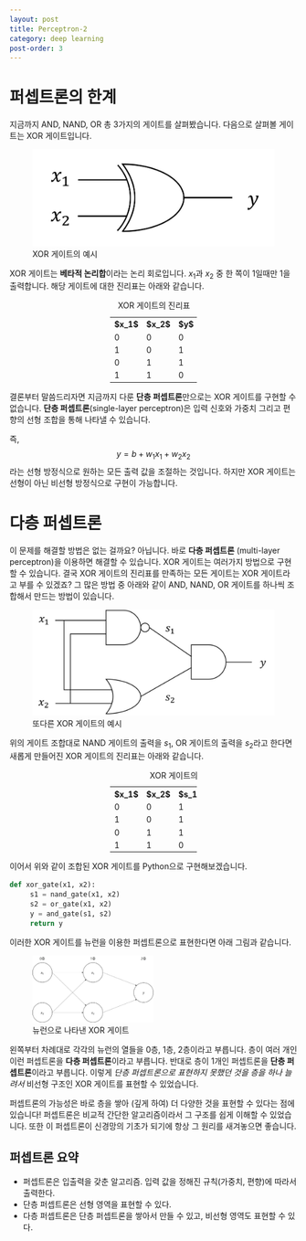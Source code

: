 ```yaml
---
layout: post
title: Perceptron-2
category: deep learning
post-order: 3
---
```


# 퍼셉트론의 한계

지금까지 AND, NAND, OR 총 3가지의 게이트를 살펴봤습니다. 다음으로 살펴볼 게이트는 XOR 게이트입니다.

<figure>
     <img src="/posts/study/machine learning/deep learning/images/2022-12-30-perceptron_2.jpg"
          title="Perceptron-2"
          alt="Perceptron-2"
          class="img_center"/>
     <figcaption>XOR 게이트의 예시</figcaption>
</figure>

XOR 게이트는 **베타적 논리합**이라는 논리 회로입니다. $x_1$과 $x_2$ 중 한 쪽이 1일때만 1을 출력합니다.
해당 게이트에 대한 진리표는 아래와 같습니다.

<table style="margin-left: auto; margin-right: auto; width: 30%;">
  <caption>XOR 게이트의 진리표</caption>
  <tr><th>$x_1$</th> <th>$x_2$</th> <th>$y$</th></tr>
  <tr><td>0</td> <td>0</td> <td>0</td></tr>
  <tr><td>1</td> <td>0</td> <td>1</td></tr>
  <tr><td>0</td> <td>1</td> <td>1</td></tr>
  <tr><td>1</td> <td>1</td> <td>0</td></tr>
</table>

결론부터 말씀드리자면 지금까지 다룬 **단층 퍼셉트론**만으로는 XOR 게이트를 구현할 수 없습니다.
**단층 퍼셉트론**(single-layer perceptron)은 입력 신호와 가중치 그리고 편향의 선형 조합을 통해 나타낼 수 있습니다.

즉, $$y=b+w_1 x_1+w_2 x_2$$라는 선형 방정식으로 원하는 모든 출력 값을 조절하는 것입니다.
하지만 XOR 게이트는 선형이 아닌 비선형 방정식으로 구현이 가능합니다.

# 다층 퍼셉트론

이 문제를 해결할 방법은 없는 걸까요? 아닙니다. 바로 **다층 퍼셉트론** (multi-layer perceptron)을 이용하면 해결할 수 있습니다.
XOR 게이트는 여러가지 방법으로 구현할 수 있습니다. 결국 XOR 게이트의 진리표를 만족하는 모든 게이트는 XOR 게이트라고 부를 수 있겠죠?
그 많은 방법 중 아래와 같이 AND, NAND, OR 게이트를 하나씩 조합해서 만드는 방법이 있습니다.

<figure>
     <img src="/posts/study/machine learning/deep learning/images/2022-12-30-perceptron_3.jpg"
          title="Perceptron-3"
          alt="Perceptron-3"
          class="img_center"/>
     <figcaption>또다른 XOR 게이트의 예시</figcaption>
</figure>

위의 게이트 조합대로 NAND 게이트의 출력을 $s_1$, OR 게이트의 출력을 $s_2$라고 한다면 새롭게 만들어진 XOR 게이트의 진리표는 아래와 같습니다.

<table style="margin-left: auto; margin-right: auto; width: 30%;">
  <caption>XOR 게이트의 진리표</caption>
  <tr><th>$x_1$</th> <th>$x_2$</th> <th>$s_1$</th> <th>$s_2$</th> <th>$y$</th></tr>
  <tr><td>0</td> <td>0</td> <td>1</td> <td>0</td> <td>0</td></tr>
  <tr><td>1</td> <td>0</td> <td>1</td> <td>1</td> <td>1</td></tr>
  <tr><td>0</td> <td>1</td> <td>1</td> <td>1</td> <td>1</td></tr>
  <tr><td>1</td> <td>1</td> <td>0</td> <td>1</td> <td>0</td></tr>
</table>

이어서 위와 같이 조합된 XOR 게이트를 Python으로 구현해보겠습니다.

```python
def xor_gate(x1, x2):
     s1 = nand_gate(x1, x2)
     s2 = or_gate(x1, x2)
     y = and_gate(s1, s2)
     return y
```

이러한 XOR 게이트를 뉴런을 이용한 퍼셉트론으로 표현한다면 아래 그림과 같습니다.

<figure>
     <img src="/posts/study/machine learning/deep learning/images/2022-12-30-perceptron_4.jpg"
          title="Perceptron-4"
          alt="Perceptron-4"
          class="img_center"
          style="width: 50%"/>
     <figcaption>뉴런으로 나타낸 XOR 게이트</figcaption>
</figure>

왼쪽부터 차례대로 각각의 뉴런의 열들을 0층, 1층, 2층이라고 부릅니다. 층이 여러 개인 이런 퍼셉트론을 **다층 퍼셉트론**이라고 부릅니다.
반대로 층이 1개인 퍼셉트론을 **단층 퍼셉트론**이라고 부릅니다.
이렇게 *단층 퍼셉트론으로 표현하지 못했던 것을 층을 하나 늘려서* 비선형 구조인 XOR 게이트를 표현할 수 있었습니다.

퍼셉트론의 가능성은 바로 층을 쌓아 (깊게 하여) 더 다양한 것을 표현할 수 있다는 점에 있습니다!
퍼셉트론은 비교적 간단한 알고리즘이라서 그 구조를 쉽게 이해할 수 있었습니다. 또한 이 퍼셉트론이 신경망의 기초가 되기에 항상 그 원리를 새겨놓으면 좋습니다.

## 퍼셉트론 요약
- 퍼셉트론은 입출력을 갖춘 알고리즘. 입력 값을 정해진 규칙(가중치, 편향)에 따라서 출력한다.
- 단층 퍼셉트론은 선형 영역을 표현할 수 있다.
- 다층 퍼셉트론은 단층 퍼셉트론을 쌓아서 만들 수 있고, 비선형 영역도 표현할 수 있다.